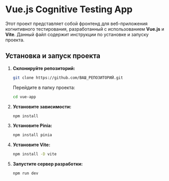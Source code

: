 # Vue.js Cognitive Testing App

Этот проект представляет собой фронтенд для веб-приложения когнитивного тестирования, разработанный с использованием **Vue.js** и **Vite**. Данный файл содержит инструкции по установке и запуску проекта.

## Установка и запуск проекта

1. **Склонируйте репозиторий:**
   ```sh
   git clone https://github.com/ВАШ_РЕПОЗИТОРИЙ.git
   ```
   Перейдите в папку проекта:
   ```sh
   cd vue-app
   ```

2. **Установите зависимости:**
   ```sh
   npm install
   ```

3. **Установите Pinia:**
   ```sh
   npm install pinia
   ```

4. **Установите Vite:**
   ```sh
   npm install -D vite
   ```

5. **Запустите сервер разработки:**
   ```sh
   npm run dev
   ```